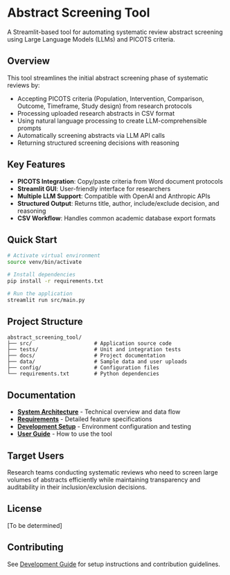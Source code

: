 # Abstract Screening Tool

A Streamlit-based tool for automating systematic review abstract screening using Large Language Models (LLMs) and PICOTS criteria.

## Overview

This tool streamlines the initial abstract screening phase of systematic reviews by:
- Accepting PICOTS criteria (Population, Intervention, Comparison, Outcome, Timeframe, Study design) from research protocols
- Processing uploaded research abstracts in CSV format
- Using natural language processing to create LLM-comprehensible prompts
- Automatically screening abstracts via LLM API calls
- Returning structured screening decisions with reasoning

## Key Features

- **PICOTS Integration**: Copy/paste criteria from Word document protocols
- **Streamlit GUI**: User-friendly interface for researchers
- **Multiple LLM Support**: Compatible with OpenAI and Anthropic APIs
- **Structured Output**: Returns title, author, include/exclude decision, and reasoning
- **CSV Workflow**: Handles common academic database export formats

## Quick Start

```bash
# Activate virtual environment
source venv/bin/activate

# Install dependencies
pip install -r requirements.txt

# Run the application
streamlit run src/main.py
```

## Project Structure

```
abstract_screening_tool/
├── src/                    # Application source code
├── tests/                  # Unit and integration tests
├── docs/                   # Project documentation
├── data/                   # Sample data and user uploads
├── config/                 # Configuration files
└── requirements.txt        # Python dependencies
```

## Documentation

- **[System Architecture](docs/architecture/system-overview.md)** - Technical overview and data flow
- **[Requirements](docs/requirements/functional-requirements.md)** - Detailed feature specifications
- **[Development Setup](docs/development/setup.md)** - Environment configuration and testing
- **[User Guide](docs/user/user-guide.md)** - How to use the tool

## Target Users

Research teams conducting systematic reviews who need to screen large volumes of abstracts efficiently while maintaining transparency and auditability in their inclusion/exclusion decisions.

## License

[To be determined]

## Contributing

See [Development Guide](docs/development/setup.md) for setup instructions and contribution guidelines.